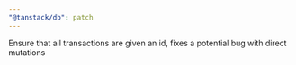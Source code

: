 ```yaml
---
"@tanstack/db": patch
---
```


Ensure that all transactions are given an id, fixes a potential bug with direct mutations
